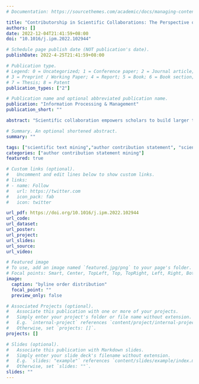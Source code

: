 ```yaml
---
# Documentation: https://sourcethemes.com/academic/docs/managing-content/

title: "Contributorship in Scientific Collaborations: The Perspective of Contribution-based Byline Orders"
authors: []
date: 2022-12-04T21:41:59+08:00
doi: "10.1016/j.ipm.2022.102944"

# Schedule page publish date (NOT publication's date).
publishDate: 2022-4-25T21:41:59+08:00

# Publication type.
# Legend: 0 = Uncategorized; 1 = Conference paper; 2 = Journal article;
# 3 = Preprint / Working Paper; 4 = Report; 5 = Book; 6 = Book section;
# 7 = Thesis; 8 = Patent
publication_types: ["2"]

# Publication name and optional abbreviated publication name.
publication: "Information Processing & Management"
publication_short: ""

abstract: "Scientific collaboration empowers scholars to build larger teams and produce more high-quality knowledge. However, with insufficient microscopic examination of scientific collaboration, i.e., the interactions between collaborators, little is currently known about whether the contributing roles of collaborators are fairly and accurately represented on the bylines of scientific papers. To fill this gap, the current study examines how the different roles of collaborators are connected to the order of their names in article bylines across disciplines and team sizes. A dataset of 105,192 articles containing author contribution statements was compiled and analyzed to investigate the byline order distributions of three different contributing roles: versatiles, specialists, and teamplayers. We discovered that, across all disciplines, the order of names in article bylines usually represented authors’ contributions. Versatiles were more likely to be first authors in the byline, followed by teamplayers and specialists. We also found that the division of labor in larger teams varied between disciplines. In some subjects, the three contributing roles disappeared as the size of teams increased, while in others, they remained distinct. Finally, larger team sizes were associated with a weaker relationship between byline ordering and contributing roles. These findings advance studies of scientific collaboration and enrich the literature on the evaluation of scientific performance."

# Summary. An optional shortened abstract.
summary: ""

tags: ["scientific text mining","author contribution statement", "scientific collaboration"]
categories: ["author contribution statement mining"]
featured: true

# Custom links (optional).
#   Uncomment and edit lines below to show custom links.
# links:
# - name: Follow
#   url: https://twitter.com
#   icon_pack: fab
#   icon: twitter

url_pdf: https://doi.org/10.1016/j.ipm.2022.102944
url_code:
url_dataset:
url_poster:
url_project:
url_slides:
url_source:
url_video:

# Featured image
# To use, add an image named `featured.jpg/png` to your page's folder. 
# Focal points: Smart, Center, TopLeft, Top, TopRight, Left, Right, BottomLeft, Bottom, BottomRight.
image:
  caption: "byline order distribution"
  focal_point: ""
  preview_only: false

# Associated Projects (optional).
#   Associate this publication with one or more of your projects.
#   Simply enter your project's folder or file name without extension.
#   E.g. `internal-project` references `content/project/internal-project/index.md`.
#   Otherwise, set `projects: []`.
projects: []

# Slides (optional).
#   Associate this publication with Markdown slides.
#   Simply enter your slide deck's filename without extension.
#   E.g. `slides: "example"` references `content/slides/example/index.md`.
#   Otherwise, set `slides: ""`.
slides: ""
---
```

